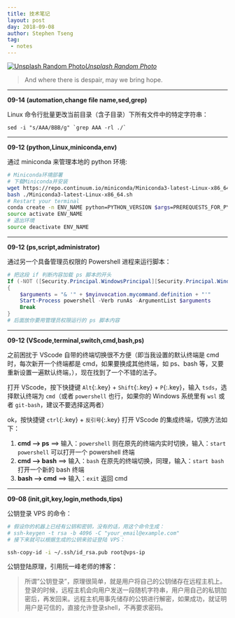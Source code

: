 ```yaml
---
title: 技术笔记
layout: post
day: 2018-09-08
author: Stephen Tseng
tag:
 - notes
---
```


<a href='' target="_self"><img src="https://source.unsplash.com/random" alt="Unsplash Random Photo"><em>Unsplash Random Photo</em></a>

> And where there is despair, may we bring hope.

---

**09-14 (automation,change file name,sed,grep)**

Linux 命令行批量更改当前目录（含子目录）下所有文件中的特定字符串：

```
sed -i "s/AAA/BBB/g" `grep AAA -rl ./`
```

---

**09-12 (python,Linux,miniconda,env)**

通过 miniconda 来管理本地的 python 环境:

```bash
# Miniconda环境部署
# 下载Miniconda并安装
wget https://repo.continuum.io/miniconda/Miniconda3-latest-Linux-x86_64.sh
bash ./Miniconda3-latest-Linux-x86_64.sh
# Restart your terminal
conda create -n ENV_NAME python=PYTHON_VERSION $args=PREREQUESTS_FOR_PYTHON
source activate ENV_NAME
# 退出环境
source deactivate ENV_NAME
```

---

**09-12 (ps,script,administrator)**

通过另一个具备管理员权限的 Powershell 进程来运行脚本：

```powershell
# 把这段 if 判断内容加载 ps 脚本的开头
If (-NOT ([Security.Principal.WindowsPrincipal][Security.Principal.WindowsIdentity]::GetCurrent()).IsInRole([Security.Principal.WindowsBuiltInRole] "Administrator"))
{   
    $arguments = "& '" + $myinvocation.mycommand.definition + "'"
    Start-Process powershell -Verb runAs -ArgumentList $arguments
    Break
}
# 后面放你要用管理员权限运行的 ps 脚本内容
```

---

**09-12 (VScode,terminal,switch,cmd,bash,ps)**

之前困扰于 VScode 自带的终端切换很不方便（即当我设置的默认终端是 cmd 时，每次新开一个终端都是 cmd，如果要换成其他终端，如 ps、bash 等，又要重新设置一遍默认终端，），现在找到了一个不错的法子。

打开 VScode，按下快捷键 `Alt`{:.key} + `Shift`{:.key} + `P`{:.key}，输入 `tsds`，选择默认终端为 `cmd`（或者 `powershell` 也行，如果你的 Windows 系统里有 `wsl` 或者 `git-bash`，建议不要选择这两者）

ok，按快捷键 `ctrl`{:.key} + `反引号`{:.key} 打开 VScode 的集成终端，切换方法如下：

1. **cmd --> ps** ==> 输入：`powershell` 则在原先的终端内实时切换，输入：`start powershell` 可以打开一个 powershell 终端
2. **cmd --> bash** ==> 输入：`bash` 在原先的终端切换，同理，输入：`start bash` 打开一个新的 bash 终端
3. **bash --> cmd** ==> 输入：`exit` 返回 cmd

---

**09-08 (init,git,key,login,methods,tips)**

公钥登录 VPS 的命令：

```bash
# 假设你的机器上已经有公钥和密钥，没有的话，用这个命令生成：
# ssh-keygen -t rsa -b 4096 -C "your_email@example.com"
# 接下来就可以根据生成的公钥来验证登陆 VPS：

ssh-copy-id -i ~/.ssh/id_rsa.pub root@vps-ip
```

公钥登陆原理，引用阮一峰老师的博客：

> 所谓”公钥登录”，原理很简单，就是用户将自己的公钥储存在远程主机上。登录的时候，远程主机会向用户发送一段随机字符串，用户用自己的私钥加密后，再发回来。远程主机用事先储存的公钥进行解密，如果成功，就证明用户是可信的，直接允许登录shell，不再要求密码。